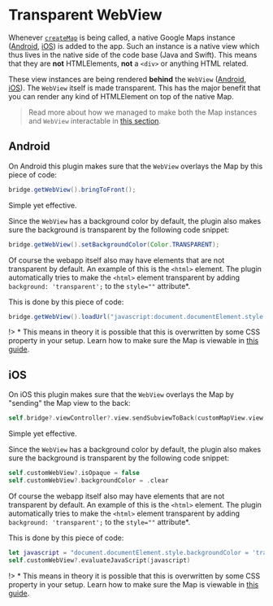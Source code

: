 # Transparent WebView

Whenever [`createMap`](api.md#createmap) is being called, a native Google Maps instance ([Android](https://developers.google.com/android/reference/com/google/android/gms/maps/MapView), [iOS](https://developers.google.com/maps/documentation/ios-sdk/reference/interface_g_m_s_map_view)) is added to the app. Such an instance is a native view which thus lives in the native side of the code base (Java and Swift). This means that they are **not** HTMLElements, **not** a `<div>` or anything HTML related.

These view instances are being rendered **behind** the `WebView` ([Android](https://developer.android.com/reference/android/webkit/WebView), [iOS](https://developer.apple.com/documentation/webkit/wkwebview)). The `WebView` itself is made transparent. This has the major benefit that you can render any kind of HTMLElement on top of the native Map.

> Read more about how we managed to make both the Map instances and `WebView` interactable in [this section](advanced-concepts/touch-delegation.md).

<h2>Android</h2>

On Android this plugin makes sure that the `WebView` overlays the Map by this piece of code:

```Java
bridge.getWebView().bringToFront();
```

Simple yet effective.

Since the `WebView` has a background color by default, the plugin also makes sure the background is transparent by the following code snippet:

```Java
bridge.getWebView().setBackgroundColor(Color.TRANSPARENT);
```

Of course the webapp itself also may have elements that are not transparent by default. An example of this is the `<html>` element. The plugin automatically tries to make the `<html>` element transparent by adding `background: 'transparent';` to the `style=""` attribute\*.

This is done by this piece of code:

```Java
bridge.getWebView().loadUrl("javascript:document.documentElement.style.backgroundColor = 'transparent';void(0);");
```

!> \* This means in theory it is possible that this is overwritten by some CSS property in your setup. Learn how to make sure the Map is viewable in [this guide](guide/setup-webview.md).

<h2>iOS</h2>

On iOS this plugin makes sure that the `WebView` overlays the Map by "sending" the Map view to the back:

```swift
self.bridge?.viewController?.view.sendSubviewToBack(customMapView.view)
```

Simple yet effective.

Since the `WebView` has a background color by default, the plugin also makes sure the background is transparent by the following code snippet:

```Swift
self.customWebView?.isOpaque = false
self.customWebView?.backgroundColor = .clear
```

Of course the webapp itself also may have elements that are not transparent by default. An example of this is the `<html>` element. The plugin automatically tries to make the `<html>` element transparent by adding `background: 'transparent';` to the `style=""` attribute\*.

This is done by this piece of code:

```Swift
let javascript = "document.documentElement.style.backgroundColor = 'transparent'"
self.customWebView?.evaluateJavaScript(javascript)
```

!> \* This means in theory it is possible that this is overwritten by some CSS property in your setup. Learn how to make sure the Map is viewable in [this guide](guide/setup-webview.md).
